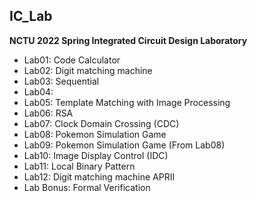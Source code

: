 ## IC_Lab
**NCTU 2022 Spring Integrated Circuit Design Laboratory**
- Lab01: Code Calculator
- Lab02: Digit matching machine
- Lab03: Sequential
- Lab04:
- Lab05: Template Matching with Image Processing
- Lab06: RSA
- Lab07: Clock Domain Crossing (CDC)
- Lab08: Pokemon Simulation Game
- Lab09: Pokemon Simulation Game (From Lab08)
- Lab10: Image Display Control (IDC)
- Lab11: Local Binary Pattern
- Lab12: Digit matching machine APRII
- Lab Bonus: Formal Verification
